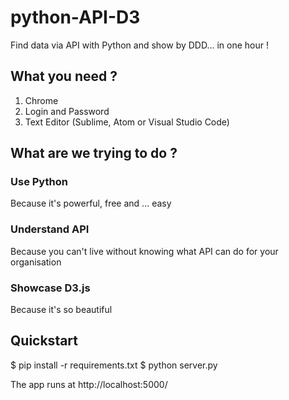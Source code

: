 # python-API-D3
Find data via API with Python and show by DDD... in one hour !

## What you need ?
1. Chrome
2. Login and Password
3. Text Editor (Sublime, Atom or Visual Studio Code)


## What are we trying to do ?
### Use Python
Because it's powerful, free and ... easy

### Understand API
Because you can't live without knowing what API can do for your organisation

### Showcase D3.js
Because it's so beautiful


## Quickstart
$ pip install -r requirements.txt 
$ python server.py

The app runs at http://localhost:5000/
